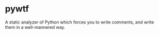 # pywtf
A static analyzer of Python which forces you to write comments, and write them in a well-mannered way.
